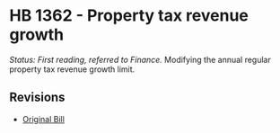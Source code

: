 # HB 1362 - Property tax revenue growth
*Status: First reading, referred to Finance.*
Modifying the annual regular property tax revenue growth limit.

## Revisions
* [Original Bill](1/)